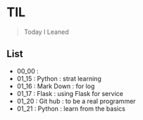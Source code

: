 # TIL
> Today I Leaned

## List
- 00_00 : 
- 01_15 : Python : strat learning
- 01_16 : Mark Down : for log
- 01_17 : Flask : using Flask for service
- 01_20 : Git hub : to be a real programmer 
- 01_21 : Python : learn from the basics